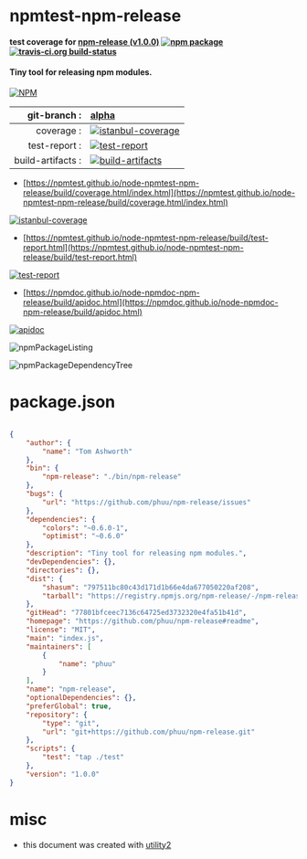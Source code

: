 # npmtest-npm-release

#### test coverage for  [npm-release (v1.0.0)](https://github.com/phuu/npm-release#readme)  [![npm package](https://img.shields.io/npm/v/npmtest-npm-release.svg?style=flat-square)](https://www.npmjs.org/package/npmtest-npm-release) [![travis-ci.org build-status](https://api.travis-ci.org/npmtest/node-npmtest-npm-release.svg)](https://travis-ci.org/npmtest/node-npmtest-npm-release)

#### Tiny tool for releasing npm modules.

[![NPM](https://nodei.co/npm/npm-release.png?downloads=true&downloadRank=true&stars=true)](https://www.npmjs.com/package/npm-release)

| git-branch : | [alpha](https://github.com/npmtest/node-npmtest-npm-release/tree/alpha)|
|--:|:--|
| coverage : | [![istanbul-coverage](https://npmtest.github.io/node-npmtest-npm-release/build/coverage.badge.svg)](https://npmtest.github.io/node-npmtest-npm-release/build/coverage.html/index.html)|
| test-report : | [![test-report](https://npmtest.github.io/node-npmtest-npm-release/build/test-report.badge.svg)](https://npmtest.github.io/node-npmtest-npm-release/build/test-report.html)|
| build-artifacts : | [![build-artifacts](https://npmtest.github.io/node-npmtest-npm-release/glyphicons_144_folder_open.png)](https://github.com/npmtest/node-npmtest-npm-release/tree/gh-pages/build)|

- [https://npmtest.github.io/node-npmtest-npm-release/build/coverage.html/index.html](https://npmtest.github.io/node-npmtest-npm-release/build/coverage.html/index.html)

[![istanbul-coverage](https://npmtest.github.io/node-npmtest-npm-release/build/screenCapture.buildCi.browser.%252Ftmp%252Fbuild%252Fcoverage.lib.html.png)](https://npmtest.github.io/node-npmtest-npm-release/build/coverage.html/index.html)

- [https://npmtest.github.io/node-npmtest-npm-release/build/test-report.html](https://npmtest.github.io/node-npmtest-npm-release/build/test-report.html)

[![test-report](https://npmtest.github.io/node-npmtest-npm-release/build/screenCapture.buildCi.browser.%252Ftmp%252Fbuild%252Ftest-report.html.png)](https://npmtest.github.io/node-npmtest-npm-release/build/test-report.html)

- [https://npmdoc.github.io/node-npmdoc-npm-release/build/apidoc.html](https://npmdoc.github.io/node-npmdoc-npm-release/build/apidoc.html)

[![apidoc](https://npmdoc.github.io/node-npmdoc-npm-release/build/screenCapture.buildCi.browser.%252Ftmp%252Fbuild%252Fapidoc.html.png)](https://npmdoc.github.io/node-npmdoc-npm-release/build/apidoc.html)

![npmPackageListing](https://npmtest.github.io/node-npmtest-npm-release/build/screenCapture.npmPackageListing.svg)

![npmPackageDependencyTree](https://npmtest.github.io/node-npmtest-npm-release/build/screenCapture.npmPackageDependencyTree.svg)



# package.json

```json

{
    "author": {
        "name": "Tom Ashworth"
    },
    "bin": {
        "npm-release": "./bin/npm-release"
    },
    "bugs": {
        "url": "https://github.com/phuu/npm-release/issues"
    },
    "dependencies": {
        "colors": "~0.6.0-1",
        "optimist": "~0.6.0"
    },
    "description": "Tiny tool for releasing npm modules.",
    "devDependencies": {},
    "directories": {},
    "dist": {
        "shasum": "797511bc80c43d171d1b66e4da677050220af208",
        "tarball": "https://registry.npmjs.org/npm-release/-/npm-release-1.0.0.tgz"
    },
    "gitHead": "77801bfceec7136c64725ed3732320e4fa51b41d",
    "homepage": "https://github.com/phuu/npm-release#readme",
    "license": "MIT",
    "main": "index.js",
    "maintainers": [
        {
            "name": "phuu"
        }
    ],
    "name": "npm-release",
    "optionalDependencies": {},
    "preferGlobal": true,
    "repository": {
        "type": "git",
        "url": "git+https://github.com/phuu/npm-release.git"
    },
    "scripts": {
        "test": "tap ./test"
    },
    "version": "1.0.0"
}
```



# misc
- this document was created with [utility2](https://github.com/kaizhu256/node-utility2)
